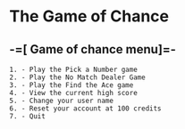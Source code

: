 # The Game of Chance
## -=[ Game of chance menu]=-
	1. - Play the Pick a Number game
 	2. - Play the No Match Dealer Game
	3. - Play the Find the Ace game 
	4. - View the current high score
	5. - Change your user name
	6. - Reset your account at 100 credits
	7. - Quit
